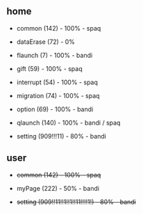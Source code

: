 ## home

* common (142) - 100% - spaq

* dataErase (72) - 0%

* flaunch (7) - 100% - bandi

* gift (59) - 100% - spaq

* interrupt (54) - 100% - spaq

* migration (74) - 100% - spaq

* option (69) - 100% - bandi

* qlaunch (140) - 100% - bandi / spaq

* setting (909!!!11) - 80% - bandi

## user

* ~~common (142) - 100% - spaq~~

* myPage (222) - 50% - bandi

* ~~setting (909!!11!!1!!1!!11!!!!1!) - 80% - bandi~~
